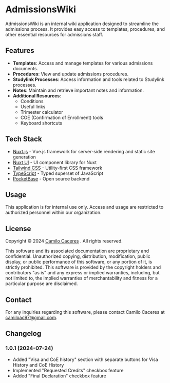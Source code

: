 # AdmissionsWiki

AdmissionsWiki is an internal wiki application designed to streamline the admissions process. It provides easy access to templates, procedures, and other essential resources for admissions staff.

## Features

- **Templates**: Access and manage templates for various admissions documents.
- **Procedures**: View and update admissions procedures.
- **Studylink Processes**: Access information and tools related to Studylink processes.
- **Notes**: Maintain and retrieve important notes and information.
- **Additional Resources**: 
  - Conditions
  - Useful links
  - Trimester calculator
  - COE (Confirmation of Enrollment) tools
  - Keyboard shortcuts

## Tech Stack

- [Nuxt.js](https://nuxtjs.org/) - Vue.js framework for server-side rendering and static site generation
- [Nuxt UI](https://ui.nuxtjs.org/) - UI component library for Nuxt
- [Tailwind CSS](https://tailwindcss.com/) - Utility-first CSS framework
- [TypeScript](https://www.typescriptlang.org/) - Typed superset of JavaScript
- [PocketBase](https://pocketbase.io/) - Open source backend

## Usage

This application is for internal use only. Access and usage are restricted to authorized personnel within our organization.

## License

Copyright © 2024 [Camilo Caceres](https://github.com/CamiloCaceres) . All rights reserved.

This software and its associated documentation are proprietary and confidential. 
Unauthorized copying, distribution, modification, public display, or public performance of this software, or any portion of it, is strictly prohibited. 
This software is provided by the copyright holders and contributors "as is" and any express or implied warranties, including, but not limited to, 
the implied warranties of merchantability and fitness for a particular purpose are disclaimed.

## Contact

For any inquiries regarding this software, please contact Camilo Caceres at [camiloac97@gmail.com](mailto:camiloac97@gmail.com).

## Changelog

### 1.0.1 (2024-07-24)

- Added "Visa and CoE history" section with separate buttons for Visa History and CoE History
- Implemented "Requested Credits" checkbox feature
- Added "Final Declaration" checkbox feature